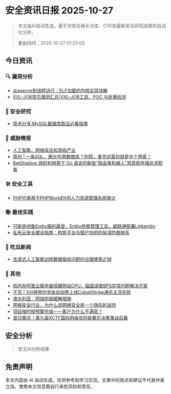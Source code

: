 
# 安全资讯日报 2025-10-27

> 本文由AI自动生成，基于对安全相关仓库、CVE和最新安全研究成果的自动化分析。
> 
> 更新时间：2025-10-27 01:25:05

<!-- more -->

## 今日资讯

### 🔍 漏洞分析

* [从execve到进程运行：ELF加载的内核实现详解](https://mp.weixin.qq.com/s?__biz=MzU2MjU2MzI3MA==&mid=2247485919&idx=3&sn=1e1d11231081fc319fd9c5b24361e17d)
* [XXL-JOB常见漏洞汇总|XXL-JOB工具、POC 与批量检测](https://mp.weixin.qq.com/s?__biz=Mzg3ODE2MjkxMQ==&mid=2247495422&idx=1&sn=b133885baa3d45358e19238c1ef65db6)

### 🔬 安全研究

* [技术分享:MySQL数据库取证必看指南](https://mp.weixin.qq.com/s?__biz=MzAwNDcwMDgzMA==&mid=2651048723&idx=2&sn=d69556d7288f405a89083107e377eba2)

### 🎯 威胁情报

* [人工智能、网络攻击和游戏产业](https://mp.weixin.qq.com/s?__biz=Mzg2NjY2MTI3Mg==&mid=2247502472&idx=2&sn=380f5c6188473f6eb33ccf85f000f345)
* [原创 | 一条SQL，删光你家数据库？别慌，看完这篇你就是半个黑客！](https://mp.weixin.qq.com/s?__biz=MzU2NDY2OTU4Nw==&mid=2247524602&idx=1&sn=7c217e2bb3a0d7a5374a47021d853ca5)
* [BatShadow 组织利用基于 Go 语言的新型“吸血鬼机器人”恶意软件猎杀求职者](https://mp.weixin.qq.com/s?__biz=Mzg3ODY0NTczMA==&mid=2247493826&idx=1&sn=b2c6b70b60ff4fc48176085ec0ddc90f)

### 🛠️ 安全工具

* [PHP代审基于PHPWork的HR人力资源管理系统审计](https://mp.weixin.qq.com/s?__biz=MzU0MTc2NTExNg==&mid=2247492942&idx=1&sn=b7ff17a5fe9a46100361a3a4344e8125)

### 📚 最佳实践

* [可能是闲鱼Emby服的最爱，Emby终极管理工具，威联通部署Linkemby](https://mp.weixin.qq.com/s?__biz=MzU2MjU2MzI3MA==&mid=2247485919&idx=2&sn=2621a9e74e42de563cc428ea4c9363e0)
* [私有云安全建设指南：构筑平台与租户协同的纵深防御体系](https://mp.weixin.qq.com/s?__biz=Mzg3NTUzOTg3NA==&mid=2247516587&idx=1&sn=33b181068528b8f34c0082bae97ec6e7)

### 🍉 吃瓜新闻

* [生成式人工智能训练数据版权问题的合理使用之辩](https://mp.weixin.qq.com/s?__biz=MzAwNDcwMDgzMA==&mid=2651048723&idx=1&sn=7ebddaadd30c462d522762702ca2358b)

### 📌 其他

* [低内存阿里云服务器搭建网站CPU、磁盘读取BPS异常问题解决方案](https://mp.weixin.qq.com/s?__biz=MzU2MjU2MzI3MA==&mid=2247485919&idx=1&sn=1ce56a2a1f409278109981d46d57b4d9)
* [干货 | 3分钟带你学会白加黑上线CobaltStrike通杀主流杀软](https://mp.weixin.qq.com/s?__biz=MzkwNjczOTQwOA==&mid=2247496091&idx=1&sn=bcf926c0d6a19708c1cac4f3d9c6ec28)
* [澳大利亚：网络防御缓解措施](https://mp.weixin.qq.com/s?__biz=Mzg2NjY2MTI3Mg==&mid=2247502472&idx=1&sn=04093bae8d533b4c1a16506f865d53dd)
* [网络安全行业，为什么说网络安全是一个隐形的战场](https://mp.weixin.qq.com/s?__biz=MzUzNjkxODE5MA==&mid=2247494696&idx=1&sn=396099b39b463c480c87ff50c452f184)
* [项目按时按预算完成——客户为什么不满意？](https://mp.weixin.qq.com/s?__biz=MzA5MzU5MzQzMA==&mid=2652119172&idx=1&sn=b8d563ec2793a61965e6fa17cf4e6973)
* [首日赛况！第九届XCTF国际网络攻防联赛总决赛激战启幕](https://mp.weixin.qq.com/s?__biz=MjM5NDU3MjExNw==&mid=2247515895&idx=1&sn=8fa856125d0d7071dc9a1751a5e1a241)

## 安全分析

> 暂无AI分析结果



## 免责声明
本文内容由 AI 自动生成，仅供参考和学习交流。文章中的观点和建议不代表作者立场，使用本文信息需自行承担风险和责任。
